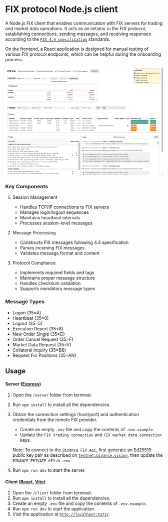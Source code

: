 # FIX protocol Node.js client

A Node.js FIX client that enables communication with FIX servers for trading and market data operations. It acts as an initiator in the FIX protocol, establishing connections, sending messages, and receiving responses according to the [`FIX 4.4 specification`](https://www.fixtrading.org/standards/fix-4-4/) standards.

On the frontend, a React application is designed for manual testing of various FIX protocol endpoints, which can be helpful during the onboarding process.

<img src="fix-protocol-nodejs-client.gif" alt="FIX protocol Node.js client"/>

### Key Components

1. Session Management

   - Handles TCP/IP connections to FIX servers
   - Manages login/logout sequences
   - Maintains heartbeat intervals
   - Processes session-level messages

2. Message Processing

   - Constructs FIX messages following 4.4 specification
   - Parses incoming FIX messages
   - Validates message format and content

3. Protocol Compliance

   - Implements required fields and tags
   - Maintains proper message structure
   - Handles checksum validation
   - Supports mandatory message types

### Message Types

- Logon (35=A)
- Heartbeat (35=0)
- Logout (35=5)
- Execution Report (35=8)
- New Order Single (35=D)
- Order Cancel Request (35=F)
- Market Data Request (35=V)
- Collateral Inquiry (35=BB)
- Request For Positions (35=AN)

## Usage

#### Server ([Express](https://expressjs.com/))

1. Open the `/server` folder from terminal.
2. Run `npm install` to install all the dependencies.
3. Obtain the connection settings (host/port) and authentication credentials from the remote FIX provider.

   - Create an empty `.env` file and copy the contents of `.env.example`.
   - Update the `FIX trading connection` and `FIX market data connection` keys.

   Note: To connect to the [`Binance FIX Api`](https://developers.binance.com/docs/binance-spot-api-docs/testnet/fix-api), first generate an Ed25519 public key pair as described on [`testnet.binance.vision`](https://testnet.binance.vision/), then update the `BINANCE_PRIVATE_KEY` in `.env`.

4. Run `npm run dev` to start the server.

#### Client ([React](https://react.dev/), [Vite](https://vite.dev/))

1. Open the `/client` folder from terminal.
2. Run `npm install` to install all the dependencies.
3. Create an empty `.env` file and copy the contents of `.env.example`.
4. Run `npm run dev` to start the application .
5. Visit the application at [`http://localhost:5173/`](http://localhost:5173/).
